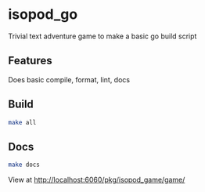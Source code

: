 # isopod_go
Trivial text adventure game to make a basic go build script

## Features
Does basic compile, format, lint, docs

## Build
```bash
make all
```

## Docs
```bash
make docs
```
View at [http://localhost:6060/pkg/isopod_game/game/](http://localhost:6060/pkg/isopod_game/game/)